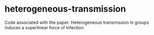 # heterogeneous-transmission
Code associated with the paper: Heterogeneous transmission in groups induces a superlinear force of infection
